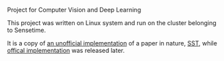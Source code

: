 Project for Computer Vision and Deep Learning

This project was written on Linux system and run on the cluster belonging to Sensetime.

It is a copy of [an unofficial implementation](https://github.com/ranjaykrishna/SST) of a paper in nature, [SST](http://vision.stanford.edu/pdf/buch2017cvpr.pdf), while [offical implementation](https://github.com/shyamal-b/sst) was released later. 
